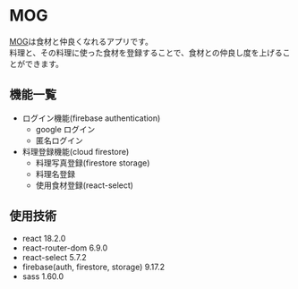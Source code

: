 # MOG

[MOG](https://m0g.app/)は食材と仲良くなれるアプリです。<br>
料理と、その料理に使った食材を登録することで、食材との仲良し度を上げることができます。

## 機能一覧

- ログイン機能(firebase authentication)
  - google ログイン
  - 匿名ログイン
- 料理登録機能(cloud firestore)
  - 料理写真登録(firestore storage)
  - 料理名登録
  - 使用食材登録(react-select)

## 使用技術

- react 18.2.0
- react-router-dom 6.9.0
- react-select 5.7.2
- firebase(auth, firestore, storage) 9.17.2
- sass 1.60.0
